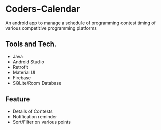 # Coders-Calendar
An android app to manage a schedule of programming contest timing of various competitive programming platforms

## Tools and Tech.
- Java
- Android Studio
- Retrofit
- Material UI
- Firebase
- SQLite/Room Database

## Feature
- Details of Contests
- Notification reminder
- Sort/Filter on various points
